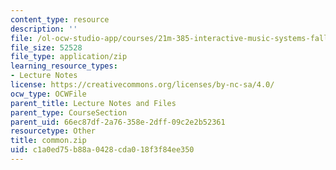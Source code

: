 ```yaml
---
content_type: resource
description: ''
file: /ol-ocw-studio-app/courses/21m-385-interactive-music-systems-fall-2016/c1a0ed75b88a0428cda018f3f84ee350_common.zip
file_size: 52528
file_type: application/zip
learning_resource_types:
- Lecture Notes
license: https://creativecommons.org/licenses/by-nc-sa/4.0/
ocw_type: OCWFile
parent_title: Lecture Notes and Files
parent_type: CourseSection
parent_uid: 66ec87df-2a76-358e-2dff-09c2e2b52361
resourcetype: Other
title: common.zip
uid: c1a0ed75-b88a-0428-cda0-18f3f84ee350
---
```

